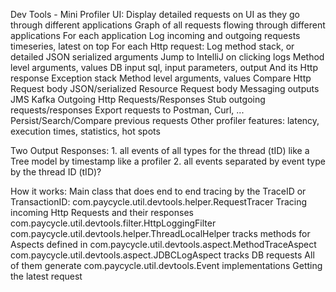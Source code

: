 
Dev Tools - Mini Profiler UI:
    Display detailed requests on UI as they go through different applications
    Graph of all requests flowing through different applications
     For each application
     Log incoming and outgoing requests timeseries, latest on top
      For each Http request:
         Log method stack, or detailed JSON serialized arguments
         Jump to IntelliJ on clicking logs
             Method level arguments, values
               DB input sql, input parameters, output
      And its Http response
    Exception stack Method level arguments, values
    Compare Http Request body JSON/serialized Resource Request body
    Messaging outputs
        JMS
        Kafka 
    Outgoing Http Requests/Responses
        Stub outgoing requests/responses
    Export requests to Postman, Curl, ...
    Persist/Search/Compare previous requests
    Other profiler features: latency, execution times, statistics, hot spots 

Two Output Responses:
    1. all events of all types for the thread (tID) like a Tree model by timestamp like a profiler
    2. all events separated by event type by the thread ID (tID)?
    
How it works:
    Main class that does end to end tracing by the TraceID or TransactionID: 
    com.paycycle.util.devtools.helper.RequestTracer
        Tracing incoming Http Requests and their responses
             com.paycycle.util.devtools.filter.HttpLoggingFilter
        com.paycycle.util.devtools.helper.ThreadLocalHelper
             tracks methods for Aspects defined in com.paycycle.util.devtools.aspect.MethodTraceAspect
        com.paycycle.util.devtools.aspect.JDBCLogAspect
             tracks DB requests 
    All of them generate com.paycycle.util.devtools.Event implementations
    Getting the latest request
        
    
     
    
    